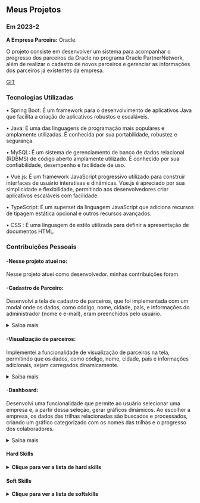 ## Meus Projetos

### Em 2023-2
**A Empresa Parceira:**  Oracle.

O projeto consiste em desenvolver um sistema para acompanhar o progresso dos parceiros da Oracle no programa Oracle PartnerNetwork, além de realizar o cadastro de novos parceiros e gerenciar as informações dos parceiros já existentes da empresa.


[GIT](https://github.com/api-4-sem/api)

### Tecnologias Utilizadas

•	Spring Boot: É um framework para o desenvolvimento de aplicativos Java que facilita a criação de aplicativos robustos e escaláveis.

•	Java: É uma das linguagens de programação mais populares e amplamente utilizadas. É conhecida por sua portabilidade, robustez e segurança.

•	MySQL: É um sistema de gerenciamento de banco de dados relacional (RDBMS) de código aberto amplamente utilizado. É conhecido por sua confiabilidade, desempenho e facilidade de uso.

•	Vue.js: É um framework JavaScript progressivo utilizado para construir interfaces de usuário interativas e dinâmicas. Vue.js é apreciado por sua simplicidade e flexibilidade, permitindo aos desenvolvedores criar aplicativos escaláveis com facilidade.

•	TypeScript: É um superset da linguagem JavaScript que adiciona recursos de tipagem estática opcional e outros recursos avançados.

•	CSS : É uma linguagem de estilo utilizada para definir a apresentação de documentos HTML.


### Contribuições Pessoais

#### -Nesse projeto atuei no:

Nesse projeto atuei como desenvolvedor. minhas contribuições foram


#### -Cadastro de Parceiro:

Desenvolvi a tela de cadastro de parceiros, que foi implementada com um modal onde os dados, como código, nome, cidade, país, e informações do administrador (nome e e-mail), eram preenchidos pelo usuário.

<details>  
<summary> Saiba mais </summary>
  
![Captura de tela 2024-05-13 212916]()

A imagem acima refere-se a uma tela de cadastro de parceiro. Nele, preencheremos o nome, cidade, pais e o email para cadastrar o parceiro no sistema.

##

```js 
const parceiro = {
      codigo:this.codigo,
      nome: this.nome,
      cidade: this.cidade,
      pais: this.pais,
      adminNome:this.adminNome,
      adminEmail: this.email,
    };

    axios.post('/criar-empresas', parceiro)
      .then(response => {
        Swal.fire({
            text: "Partner cadastrado com sucesso ",
            icon: "success",
            showConfirmButton:false,
            timer:2000
        });
        this.resetForm();
      })
      .catch(error => {
        console.error('Erro ao cadastrar partner:', error);
        Swal.fire({
            title: "ops...",
            text: "Erro ao cadastrar partner",
            icon: "error",
            showCloseButton: true,
        });
      });
```
A função responsável pelo cadastro de parceiros na aplicação cria um objeto contendo os dados do parceiro, como código, nome, cidade, país, e informações do administrador (nome e e-mail). Em seguida, realiza uma requisição HTTP POST para o endpoint /criar-empresas, enviando esse objeto.
Se a requisição for bem-sucedida, uma notificação é exibida ao usuário confirmando o cadastro do parceiro e os campos do formulário são resetados. Caso ocorra um erro, uma mensagem de alerta é exibida informando o problema e pedindo ao usuário para tentar novamente.

</details>



#### -Visualização de parceiros: 

Implementei a funcionalidade de visualização de parceiros na tela, permitindo que os dados, como código, nome, cidade, país e informações adicionais, sejam carregados dinamicamente.

<details>  
<summary> Saiba mais </summary>
  
![Captura de tela 2024-05-15 205239]()

A imagem acima refere-se à visualização de parceiros, onde é possível ver os parceiros cadastrados no sistema.

##
```js

export default class VisualizacaoParceiros extends Vue {
    listaParceiros: any[] = [];

    async mounted() {
        await this.getParceiros();
    }

    async getParceiros() {
        try {
            const response = await axios.get("carregar-empresas");
            console.log(response.data);
            this.listaParceiros = response.data;
        } catch (error) {
            console.log("Erro:", error);
        }
    }
}

```
A classe VisualizacaoParceiros é responsável por exibir uma lista de parceiros cadastrados e utiliza a estrutura Vue.js para sua implementação. Dentro dela, a função getParceiros() realiza uma requisição HTTP GET para o endpoint carregar-empresas, buscando os dados dos parceiros e preenchendo a lista exibida na interface

  
</details>


#### -Dashboard: 

Desenvolvi uma funcionalidade que permite ao usuário selecionar uma empresa e, a partir dessa seleção, gerar gráficos dinâmicos. Ao escolher a empresa, os dados das trilhas relacionadas são buscados e processados, criando um gráfico categorizado com os nomes das trilhas e o progresso dos colaboradores.


<details>
<summary> Saiba mais </summary>
  
![Captura de tela 2024-05-26 175302]()

A imagem acima refere-se à tela de Dashboard, onde é possível visualizar gráficos dinâmicos.

##

```js
changeCompany(id:number){
        this.selectedCompany = id;

        axios.get(`dash/trilhas/empresa/${this.selectedCompany}`)
        .then(response => {
            const trilhas = response.data;
            console.log(trilhas)
            const data = {
                labels: trilhas.map((trilha: { nome: string }) => trilha.nome),
                values: trilhas.map((trilha: { progressoColaborador: number }) => trilha.progressoColaborador)
            };
            const categoryChartConfig = this.createCategoryChartConfig(data);
            this.createChart("category", categoryChartConfig);
        })
        .catch(error => {
            console.error("Erro ao buscar dados da categoria:", error);
            
        });
    }
```
A função changeCompany(id: number) é responsável por atualizar os dados exibidos na dashboard com base na empresa selecionada pelo usuário. Ela realiza uma requisição para obter as trilhas de treinamento relacionadas à empresa, processa os dados recebidos e configura os parâmetros necessários para criar um gráfico categorizado

##

  
</details>

#### Hard Skills
<details>
  <summary><b>Clique para ver a lista de hard skills</b></summary>
  <br>
  <table align="center">
    <tr>
      <th width="300px">Tecnologia/Metodologia</th>
      <th width="300px">Classificação</th>
    </tr>
    <tr>
      <td>VUE</td>
      <td>★★★★★★★★☆☆</td>
    </tr>
    <tr>
      <td>HTML/CSS</td>
      <td>★★★★★★★★☆☆</td>
    </tr>
    <tr>
      <td>SQL</td>
      <td>★★★★★☆☆☆☆☆</td>
    </tr>
    <tr>
      <td>MYSQL</td>
      <td>★★★★★★★☆☆☆</td>
    </tr>
    <tr>
      <td>REST</td>
      <td>★★★★★★☆☆☆☆</td>
    </tr>
    <tr>
      <td>UX/UI design</td>
      <td>★★★★★★★★★☆</td>
    </tr>
  </table>
</details>

#### Soft Skills
<details>
  <summary><b>Clique para ver a lista de softskills</b></summary>
  <br>
  <table align="center">
    <tr>
      <th width="300px">Tecnologia/Metodologia</th>
      <th width="300px">Classificação</th>
    </tr>
    <tr>
      <td>Comunicação</td>
      <td>★★★★★★★☆☆☆</td>
    </tr>
    <tr>
      <td>Responsabilidade</td>
      <td>★★★★★★★★★☆</td>
    </tr>
    <tr>
      <td>Trabalho em Equipe</td>
      <td>★★★★★★★☆☆☆</td>
    </tr>
    <tr>
      <td>Resolução de Problemas</td>
      <td>★★★★★★★☆☆☆</td>
    </tr>
    
  </table>
</details>